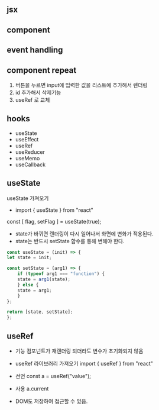 ## jsx

## component

## event handling

## component repeat

1. 버튼을 누르면 input에 입력한 값을 리스트에 추가해서 렌더링
2. id 추가해서 삭제기능
3. useRef 로 교체

## hooks

- useState
- useEffect
- useRef
- useReducer
- useMemo
- useCallback

## useState

useState 가져오기
- import { useState } from "react"

const [ flag, setFlag ] = useState(true);

- state가 바뀌면 렌더링이 다시 일어나서 화면에 변화가 적용된다.
- state는 반드시 setState 함수를 통해 변해야 한다.

```javascript
const useState = (init) => {
let state = init;

const setState = (arg1) => {
    if (typeof arg1 === "function") {
    state = arg1(state);
    } else {
    state = arg1;
    }
};

return [state, setState];
};
```

## useRef
- 기능
컴포넌트가 재렌더링 되더라도 변수가 초기화되지 않음

- useRef 라이브러리 가져오기
import { useRef } from "react"

- 선언
const a = useRef("value");

- 사용
a.current

- DOM도 저장하여 접근할 수 있음.
